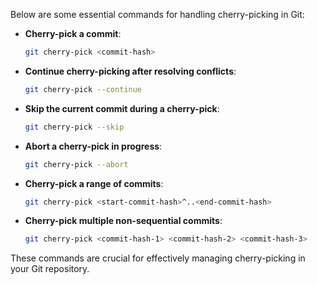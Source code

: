 Below are some essential commands for handling cherry-picking in Git:

- **Cherry-pick a commit**:
    ```sh
    git cherry-pick <commit-hash>
    ```

- **Continue cherry-picking after resolving conflicts**:
    ```sh
    git cherry-pick --continue
    ```

- **Skip the current commit during a cherry-pick**:
    ```sh
    git cherry-pick --skip
    ```

- **Abort a cherry-pick in progress**:
    ```sh
    git cherry-pick --abort
    ```

- **Cherry-pick a range of commits**:
    ```sh
    git cherry-pick <start-commit-hash>^..<end-commit-hash>
    ```

- **Cherry-pick multiple non-sequential commits**:
    ```sh
    git cherry-pick <commit-hash-1> <commit-hash-2> <commit-hash-3>
    ```

These commands are crucial for effectively managing cherry-picking in your Git repository.
